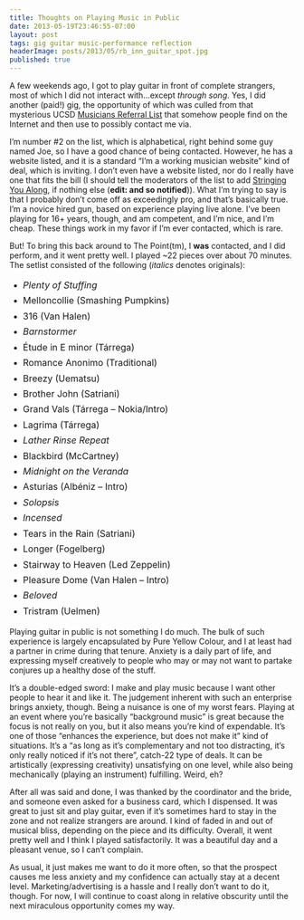 ```yaml
---
title: Thoughts on Playing Music in Public
date: 2013-05-19T23:46:55-07:00
layout: post
tags: gig guitar music-performance reflection
headerImage: posts/2013/05/rb_inn_guitar_spot.jpg
published: true
---
```

A few weekends ago, I got to play guitar in front of complete strangers, most of which I did not interact with&#8230;except _through song_. Yes, I did another (paid!) gig, the opportunity of which was culled from that mysterious UCSD [Musicians Referral List](http://musicweb.ucsd.edu/about/musicians_referral.php) that somehow people find on the Internet and then use to possibly contact me via.

<!--more-->

I&#8217;m number #2 on the list, which is alphabetical, right behind some guy named Joe, so I have a good chance of being contacted. However, he has a website listed, and it is a standard &#8220;I&#8217;m a working musician website&#8221; kind of deal, which is inviting. I don&#8217;t even have a website listed, nor do I really have one that fits the bill (I should tell the moderators of the list to add [Stringing You Along](http://nebyoolae.bandcamp.com/album/stringing-you-along), if nothing else (**edit: and so notified**)). What I&#8217;m trying to say is that I probably don&#8217;t come off as exceedingly pro, and that&#8217;s basically true. I&#8217;m a novice hired gun, based on experience playing live alone. I&#8217;ve been playing for 16+ years, though, and am competent, and I&#8217;m nice, and I&#8217;m cheap. These things work in my favor if I&#8217;m ever contacted, which is rare.

But! To bring this back around to The Point(tm), I **was** contacted, and I did perform, and it went pretty well. I played ~22 pieces over about 70 minutes. The setlist consisted of the following (_italics_ denotes originals):

  * _<span style="line-height: 1.714285714; font-size: 1rem;">Plenty of Stuffing</span>_
  * <span style="line-height: 1.714285714; font-size: 1rem;">Melloncollie (Smashing Pumpkins)</span>
  * <span style="line-height: 1.714285714; font-size: 1rem;">316 (Van Halen)</span>
  * _<span style="line-height: 1.714285714; font-size: 1rem;">Barnstormer </span>_
  * <span style="line-height: 1.714285714; font-size: 1rem;">Étude in E minor (Tárrega)</span>
  * <span style="line-height: 1.714285714; font-size: 1rem;">Romance Anonimo (Traditional)</span>
  * <span style="line-height: 1.714285714; font-size: 1rem;">Breezy (Uematsu)</span>
  * <span style="line-height: 1.714285714; font-size: 1rem;">Brother John (Satriani)</span>
  * <span style="line-height: 1.714285714; font-size: 1rem;">Grand Vals (Tárrega &#8211; Nokia/Intro)</span>
  * <span style="line-height: 1.714285714; font-size: 1rem;">Lagrima (Tárrega)</span>
  * _<span style="line-height: 1.714285714; font-size: 1rem;">Lather Rinse Repeat</span>_
  * <span style="line-height: 1.714285714; font-size: 1rem;">Blackbird (McCartney)</span>
  * _<span style="line-height: 1.714285714; font-size: 1rem;">Midnight on the Veranda</span>_
  * <span style="line-height: 1.714285714; font-size: 1rem;">Asturias (Albéniz &#8211; Intro)</span>
  * _<span style="line-height: 1.714285714; font-size: 1rem;">Solopsis</span>_
  * _<span style="line-height: 1.714285714; font-size: 1rem;">Incensed</span>_
  * <span style="line-height: 1.714285714; font-size: 1rem;">Tears in the Rain (Satriani)</span>
  * <span style="line-height: 1.714285714; font-size: 1rem;">Longer (Fogelberg)</span>
  * <span style="line-height: 1.714285714; font-size: 1rem;">Stairway to Heaven (Led Zeppelin)</span>
  * <span style="line-height: 1.714285714; font-size: 1rem;">Pleasure Dome (Van Halen &#8211; Intro)</span>
  * _<span style="line-height: 1.714285714; font-size: 1rem;">Beloved</span>_
  * <span style="line-height: 1.714285714; font-size: 1rem;">Tristram (Uelmen)</span>

Playing guitar in public is not something I do much. The bulk of such experience is largely encapsulated by Pure Yellow Colour, and I at least had a partner in crime during that tenure. Anxiety is a daily part of life, and expressing myself creatively to people who may or may not want to partake conjures up a healthy dose of the stuff.

It&#8217;s a double-edged sword: I make and play music because I want other people to hear it and like it. The judgement inherent with such an enterprise brings anxiety, though. Being a nuisance is one of my worst fears. Playing at an event where you&#8217;re basically &#8220;background music&#8221; is great because the focus is not really on you, but it also means you&#8217;re kind of expendable. It&#8217;s one of those &#8220;enhances the experience, but does not make it&#8221; kind of situations. It&#8217;s a &#8220;as long as it&#8217;s complementary and not too distracting, it&#8217;s only really noticed if it&#8217;s not there&#8221;, catch-22 type of deals. It can be artistically (expressing creativity) unsatisfying on one level, while also being mechanically (playing an instrument) fulfilling. Weird, eh?

After all was said and done, I was thanked by the coordinator and the bride, and someone even asked for a business card, which I dispensed. It was great to just sit and play guitar, even if it&#8217;s sometimes hard to stay in the zone and not realize strangers are around. I kind of faded in and out of musical bliss, depending on the piece and its difficulty. Overall, it went pretty well and I think I played satisfactorily. It was a beautiful day and a pleasant venue, so I can&#8217;t complain.

As usual, it just makes me want to do it more often, so that the prospect causes me less anxiety and my confidence can actually stay at a decent level. Marketing/advertising is a hassle and I really don&#8217;t want to do it, though. For now, I will continue to coast along in relative obscurity until the next miraculous opportunity comes my way.
